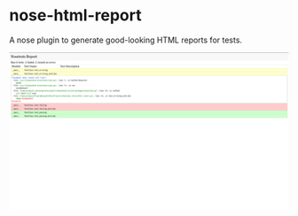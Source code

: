 nose-html-report
================

A nose plugin to generate good-looking HTML reports for tests.

![Sample Report](https://raw.githubusercontent.com/pradyun/nose-html-report/master/images/sample-image.png "Sample Report")
